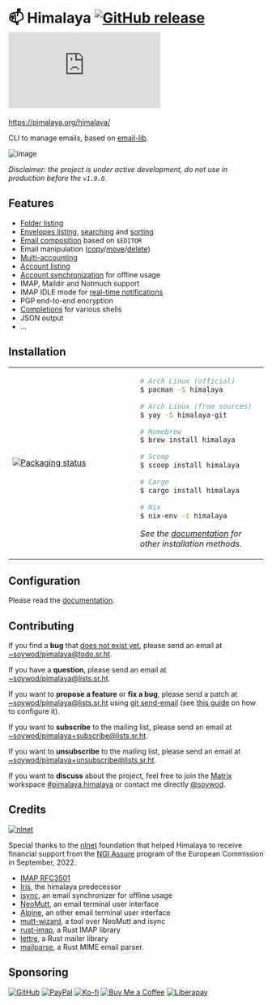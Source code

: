 # 📫 Himalaya [![GitHub release](https://img.shields.io/github/v/release/soywod/himalaya?color=success)](https://github.com/soywod/himalaya/releases/latest) [![Matrix](https://img.shields.io/matrix/pimalaya.himalaya:matrix.org?color=success&label=chat)](https://matrix.to/#/#pimalaya.himalaya:matrix.org)

https://pimalaya.org/himalaya/

CLI to manage emails, based on [email-lib](https://sr.ht/~soywod/pimalaya/).

![image](https://user-images.githubusercontent.com/10437171/138774902-7b9de5a3-93eb-44b0-8cfb-6d2e11e3b1aa.png)

*Disclaimer: the project is under active development, do not use in production before the `v1.0.0`.*

## Features

- [Folder listing]
- [Envelopes listing], [searching] and [sorting]
- [Email composition] based on `$EDITOR`
- Email manipulation ([copy]/[move]/[delete])
- [Multi-accounting]
- [Account listing]
- [Account synchronization] for offline usage
- IMAP, Maildir and Notmuch support
- IMAP IDLE mode for [real-time notifications]
- PGP end-to-end encryption
- [Completions] for various shells
- JSON output
- …

[Folder listing]: https://pimalaya.org/himalaya/cli/usage/folders/list.html
[Envelopes listing]: https://pimalaya.org/himalaya/cli/usage/envelopes/list.html
[searching]: https://pimalaya.org/himalaya/cli/usage/envelopes/search.html
[sorting]: https://pimalaya.org/himalaya/cli/usage/envelopes/sort.html
[Email composition]: https://pimalaya.org/himalaya/cli/usage/emails/write.html
[copy]: https://pimalaya.org/himalaya/cli/usage/emails/copy.html
[move]: https://pimalaya.org/himalaya/cli/usage/emails/move.html
[delete]: https://pimalaya.org/himalaya/cli/usage/emails/delete.html
[Multi-accounting]: https://pimalaya.org/himalaya/cli/configuration/index.html
[Account listing]: https://pimalaya.org/himalaya/cli/usage/accounts/list.html
[Account synchronization]: https://pimalaya.org/himalaya/cli/usage/accounts/synchronize.html
[real-time notifications]: https://pimalaya.org/himalaya/cli/usage/notifications.html
[Completions]: https://pimalaya.org/himalaya/cli/tips/completion.html

## Installation

<table align="center">
<tr>
<td width="50%">
<a href="https://repology.org/project/himalaya/versions">
<img src="https://repology.org/badge/vertical-allrepos/himalaya.svg" alt="Packaging status" />
</a>
</td>
<td width="50%">

```bash
# Arch Linux (official)
$ pacman -S himalaya

# Arch Linux (from sources)
$ yay -S himalaya-git

# Homebrew
$ brew install himalaya

# Scoop
$ scoop install himalaya

# Cargo
$ cargo install himalaya

# Nix
$ nix-env -i himalaya
```

*See the [documentation](https://pimalaya.org/himalaya/cli/installation/index.html) for other installation methods.*

</td>
</tr>
</table>

## Configuration

Please read the [documentation](https://pimalaya.org/himalaya/cli/configuration/index.html).

## Contributing

If you find a **bug** that [does not exist yet](https://todo.sr.ht/~soywod/pimalaya), please send an email at [~soywod/pimalaya@todo.sr.ht](mailto:~soywod/pimalaya@todo.sr.ht).

If you have a **question**, please send an email at [~soywod/pimalaya@lists.sr.ht](mailto:~soywod/pimalaya@lists.sr.ht).

If you want to **propose a feature** or **fix a bug**, please send a patch at [~soywod/pimalaya@lists.sr.ht](mailto:~soywod/pimalaya@lists.sr.ht) using [git send-email](https://git-scm.com/docs/git-send-email) (see [this guide](https://git-send-email.io/) on how to configure it).

If you want to **subscribe** to the mailing list, please send an email at [~soywod/pimalaya+subscribe@lists.sr.ht](mailto:~soywod/pimalaya+subscribe@lists.sr.ht).

If you want to **unsubscribe** to the mailing list, please send an email at [~soywod/pimalaya+unsubscribe@lists.sr.ht](mailto:~soywod/pimalaya+unsubscribe@lists.sr.ht).

If you want to **discuss** about the project, feel free to join the [Matrix](https://matrix.org/) workspace [#pimalaya.himalaya](https://matrix.to/#/#pimalaya.himalaya:matrix.org) or contact me directly [@soywod](https://matrix.to/#/@soywod:matrix.org).

## Credits

[![nlnet](https://nlnet.nl/logo/banner-160x60.png)](https://nlnet.nl/project/Himalaya/index.html)

Special thanks to the [nlnet](https://nlnet.nl/project/Himalaya/index.html) foundation that helped Himalaya to receive financial support from the [NGI Assure](https://www.ngi.eu/ngi-projects/ngi-assure/) program of the European Commission in September, 2022.

- [IMAP RFC3501](https://tools.ietf.org/html/rfc3501)
- [Iris](https://github.com/soywod/iris.vim), the himalaya predecessor
- [isync](https://isync.sourceforge.io/), an email synchronizer for offline usage
- [NeoMutt](https://neomutt.org/), an email terminal user interface
- [Alpine](http://alpine.x10host.com/alpine/alpine-info/), an other email terminal user interface
- [mutt-wizard](https://github.com/LukeSmithxyz/mutt-wizard), a tool over NeoMutt and isync
- [rust-imap](https://github.com/jonhoo/rust-imap), a Rust IMAP library
- [lettre](https://github.com/lettre/lettre), a Rust mailer library
- [mailparse](https://github.com/staktrace/mailparse), a Rust MIME email parser.

## Sponsoring

[![GitHub](https://img.shields.io/badge/-GitHub%20Sponsors-fafbfc?logo=GitHub%20Sponsors)](https://github.com/sponsors/soywod)
[![PayPal](https://img.shields.io/badge/-PayPal-0079c1?logo=PayPal&logoColor=ffffff)](https://www.paypal.com/paypalme/soywod)
[![Ko-fi](https://img.shields.io/badge/-Ko--fi-ff5e5a?logo=Ko-fi&logoColor=ffffff)](https://ko-fi.com/soywod)
[![Buy Me a Coffee](https://img.shields.io/badge/-Buy%20Me%20a%20Coffee-ffdd00?logo=Buy%20Me%20A%20Coffee&logoColor=000000)](https://www.buymeacoffee.com/soywod)
[![Liberapay](https://img.shields.io/badge/-Liberapay-f6c915?logo=Liberapay&logoColor=222222)](https://liberapay.com/soywod)
